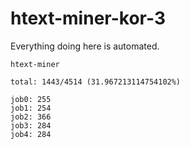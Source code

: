 # htext-miner-kor-3

Everything doing here is automated.

```
htext-miner

total: 1443/4514 (31.967213114754102%)

job0: 255
job1: 254
job2: 366
job3: 284
job4: 284
```